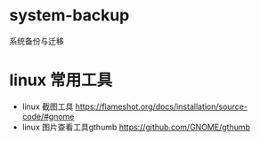 # system-backup
系统备份与迁移
# linux 常用工具
* linux 截图工具
  https://flameshot.org/docs/installation/source-code/#gnome
* linux 图片查看工具gthumb
  https://github.com/GNOME/gthumb
